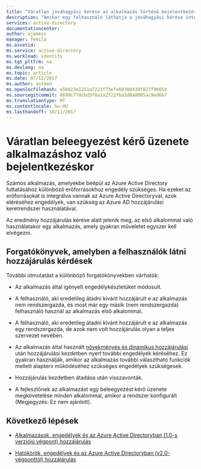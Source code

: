 ```yaml
---
title: "Váratlan jóváhagyási kérése az alkalmazás történő bejelentkezéskor |} Microsoft Docs"
description: "Amikor egy felhasználó láthatja a jóváhagyási kérése integrálva van, akkor nem várt az Azure AD alkalmazás hibaelhárítása"
services: active-directory
documentationcenter: 
author: ajamess
manager: femila
ms.assetid: 
ms.service: active-directory
ms.workload: identity
ms.tgt_pltfrm: na
ms.devlang: na
ms.topic: article
ms.date: 07/11/2017
ms.author: asteen
ms.openlocfilehash: e5b823e1251a7221f73efe6838d439f827f9665d
ms.sourcegitcommit: 6699c77dcbd5f8a1a2f21fba3d0a0005ac9ed6b7
ms.translationtype: MT
ms.contentlocale: hu-HU
ms.lasthandoff: 10/11/2017
---
```

# <a name="unexpected-consent-prompt-when-signing-in-to-an-application"></a>Váratlan beleegyezést kérő üzenete alkalmazáshoz való bejelentkezéskor

Számos alkalmazás, amelyekbe beépül az Azure Active Directory futtatásához különböző erőforrásokhoz engedély szükséges. Ha ezeket az erőforrásokat is integrálva vannak az Azure Active Directoryval, azok eléréséhez engedélyek, van szükség az Azure AD hozzájárulási keretrendszer használatával. 

Az eredmény hozzájárulás kérése alatt jelenik meg, az első alkalommal való használatakor egy alkalmazás, amely gyakran műveletet egyszer kell elvégezni. 

## <a name="scenarios-in-which-users-see-consent-prompts"></a>Forgatókönyvek, amelyben a felhasználók látni hozzájárulás kérdések

További útmutatást a különböző forgatókönyvekben várhatók:

* Az alkalmazás által igényelt engedélykészletüket módosult.

* A felhasználó, aki eredetileg átadni kívánt hozzájárult e az alkalmazás nem rendszergazda, és most már egy másik (nem rendszergazda) felhasználó használ az alkalmazás első alkalommal.

* A felhasználó, aki eredetileg átadni kívánt hozzájárult e az alkalmazás egy rendszergazda, de azok nem volt hozzájárulás olyan a teljes szervezet nevében.

* Az alkalmazás által használt [növekményes és dinamikus hozzájárulási](https://docs.microsoft.com/azure/active-directory/develop/active-directory-v2-compare#incremental-and-dynamic-consent) után hozzájárulási kezdetben nyert további engedélyek kéréséhez. Ez gyakran használják, amikor az alkalmazás további választható funkciók mellett alapterv működéséhez szükséges engedélyek szükségesek.

* Hozzájárulás kezdetben átadása után visszavonták.

* A fejlesztőnek az alkalmazást egy beleegyezést kérő üzenete megkövetelése minden alkalommal, amikor a rendszer konfigurált (Megjegyzés: Ez nem ajánlott).

## <a name="next-steps"></a>Következő lépések

-   [Alkalmazások, engedélyek és az Azure Active Directoryban (1.0-s verziójú végpont) hozzájárulás](https://docs.microsoft.com/azure/active-directory/active-directory-apps-permissions-consent)

-   [Hatókörök, engedélyek és az Azure Active Directoryban (v2.0-végponttól) hozzájárulás](https://docs.microsoft.com/azure/active-directory/develop/active-directory-v2-scopes)


